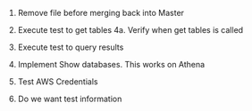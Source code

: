 1. Remove file before merging back into Master


4. Execute test to get tables
4a. Verify when get tables is called
5. Execute test to query results
6. Implement Show databases.  This works on Athena
7. Test AWS Credentials
8. Do we want test information